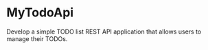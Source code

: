 # MyTodoApi
Develop a simple TODO list REST API application that allows users to manage their TODOs.
